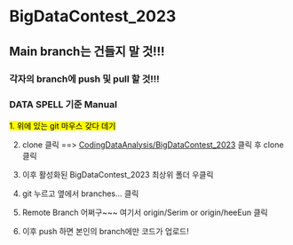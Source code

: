 # BigDataContest_2023

## Main branch는 건들지 말 것!!!

### 각자의 branch에 push 및 pull 할 것!!!

### DATA SPELL 기준 Manual



<mark> 1. 위에 있는 git 마우스 갖다 데기 </mark>

2. clone 클릭 ==> [CodingDataAnalysis/BigDataContest_2023](https://github.com/CodingDataAnalysis/BigDataContest_2023) 클릭 후 clone 클릭

3. 이후 활성화된 BigDataContest_2023 최상위 폴더 우클릭

4. git 누르고 옆에서 branches... 클릭

5. Remote Branch 어쩌구~~~ 여기서 origin/Serim or origin/heeEun 클릭

6. 이후 push 하면 본인의 branch에만 코드가 업로드!


